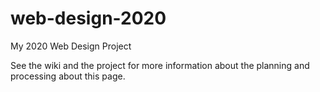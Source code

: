 # web-design-2020
My 2020 Web Design Project

See the wiki and the project for more information about the planning and processing about this page.
